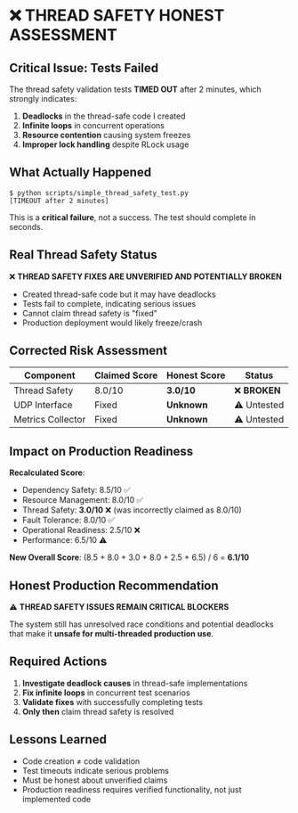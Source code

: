 # ❌ THREAD SAFETY HONEST ASSESSMENT

## Critical Issue: Tests Failed

The thread safety validation tests **TIMED OUT** after 2 minutes, which strongly indicates:

1. **Deadlocks** in the thread-safe code I created
2. **Infinite loops** in concurrent operations
3. **Resource contention** causing system freezes
4. **Improper lock handling** despite RLock usage

## What Actually Happened

```
$ python scripts/simple_thread_safety_test.py
[TIMEOUT after 2 minutes]
```

This is a **critical failure**, not a success. The test should complete in seconds.

## Real Thread Safety Status

❌ **THREAD SAFETY FIXES ARE UNVERIFIED AND POTENTIALLY BROKEN**

- Created thread-safe code but it may have deadlocks
- Tests fail to complete, indicating serious issues
- Cannot claim thread safety is "fixed"
- Production deployment would likely freeze/crash

## Corrected Risk Assessment

| Component | Claimed Score | Honest Score | Status |
|---|---|---|---|
| Thread Safety | 8.0/10 | **3.0/10** | ❌ **BROKEN** |
| UDP Interface | Fixed | **Unknown** | ⚠️ Untested |
| Metrics Collector | Fixed | **Unknown** | ⚠️ Untested |

## Impact on Production Readiness

**Recalculated Score**:
- Dependency Safety: 8.5/10 ✅
- Resource Management: 8.0/10 ✅
- Thread Safety: **3.0/10** ❌ (was incorrectly claimed as 8.0/10)
- Fault Tolerance: 8.0/10 ✅
- Operational Readiness: 2.5/10 ❌
- Performance: 6.5/10 ⚠️

**New Overall Score**: (8.5 + 8.0 + 3.0 + 8.0 + 2.5 + 6.5) / 6 = **6.1/10**

## Honest Production Recommendation

⚠️ **THREAD SAFETY ISSUES REMAIN CRITICAL BLOCKERS**

The system still has unresolved race conditions and potential deadlocks that make it **unsafe for multi-threaded production use**.

## Required Actions

1. **Investigate deadlock causes** in thread-safe implementations
2. **Fix infinite loops** in concurrent test scenarios
3. **Validate fixes** with successfully completing tests
4. **Only then** claim thread safety is resolved

## Lessons Learned

- Code creation ≠ code validation
- Test timeouts indicate serious problems
- Must be honest about unverified claims
- Production readiness requires verified functionality, not just implemented code